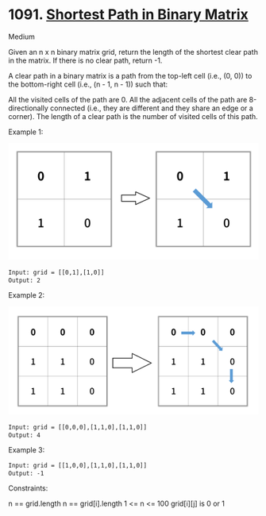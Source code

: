 # 1091. [Shortest Path in Binary Matrix](https://leetcode.com/problems/shortest-path-in-binary-matrix/)

Medium

Given an n x n binary matrix grid, return the length of the shortest clear path in the matrix. If there is no clear path, return -1.

A clear path in a binary matrix is a path from the top-left cell (i.e., (0, 0)) to the bottom-right cell (i.e., (n - 1, n - 1)) such that:

All the visited cells of the path are 0.
All the adjacent cells of the path are 8-directionally connected (i.e., they are different and they share an edge or a corner).
The length of a clear path is the number of visited cells of this path.

Example 1:

![img1](1.png)

```shell
Input: grid = [[0,1],[1,0]]
Output: 2
```

Example 2:

![img2](2.png)

```shell
Input: grid = [[0,0,0],[1,1,0],[1,1,0]]
Output: 4
```

Example 3:

```shell
Input: grid = [[1,0,0],[1,1,0],[1,1,0]]
Output: -1
```

Constraints:

n == grid.length
n == grid[i].length
1 <= n <= 100
grid[i][j] is 0 or 1